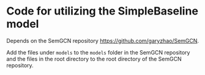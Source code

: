 # Code for utilizing the SimpleBaseline model

Depends on the SemGCN repository https://github.com/garyzhao/SemGCN.

Add the files under `models` to the `models` folder in the SemGCN repository and the files in the root directory to the root directory of the SemGCN repository.